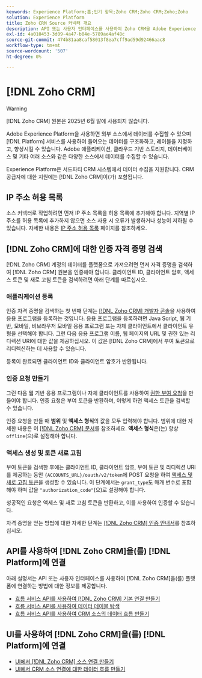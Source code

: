 ```yaml
---
keywords: Experience Platform;홈;인기 항목;Zoho CRM;Zoho CRM;Zoho;Zoho
solution: Experience Platform
title: Zoho CRM Source 커넥터 개요
description: API 또는 사용자 인터페이스를 사용하여 Zoho CRM을 Adobe Experience Platform에 연결하는 방법을 알아봅니다.
exl-id: 4a010453-3d09-4a47-b04e-5789ae4af48c
source-git-commit: 474b81aa8caf58013f8ea7cff9ad59d92466aac8
workflow-type: tm+mt
source-wordcount: '507'
ht-degree: 0%

---
```


# [!DNL Zoho CRM]

>[!WARNING]
>
>[!DNL Zoho CRM] 원본은 2025년 6월 말에 사용되지 않습니다.

Adobe Experience Platform을 사용하면 외부 소스에서 데이터를 수집할 수 있으며 [!DNL Platform] 서비스를 사용하여 들어오는 데이터를 구조화하고, 레이블을 지정하고, 향상시킬 수 있습니다. Adobe 애플리케이션, 클라우드 기반 스토리지, 데이터베이스 및 기타 여러 소스와 같은 다양한 소스에서 데이터를 수집할 수 있습니다.

Experience Platform은 서드파티 CRM 시스템에서 데이터 수집을 지원합니다. CRM 공급자에 대한 지원에는 [!DNL Zoho CRM]이(가) 포함됩니다.

## IP 주소 허용 목록

소스 커넥터로 작업하려면 먼저 IP 주소 목록을 허용 목록에 추가해야 합니다. 지역별 IP 주소를 허용 목록에 추가하지 않으면 소스 사용 시 오류가 발생하거나 성능이 저하될 수 있습니다. 자세한 내용은 [IP 주소 허용 목록](../../ip-address-allow-list.md) 페이지를 참조하세요.

## [!DNL Zoho CRM]에 대한 인증 자격 증명 검색

[!DNL Zoho CRM] 계정의 데이터를 플랫폼으로 가져오려면 먼저 자격 증명을 검색하여 [!DNL Zoho CRM] 원본을 인증해야 합니다. 클라이언트 ID, 클라이언트 암호, 액세스 토큰 및 새로 고침 토큰을 검색하려면 아래 단계를 따르십시오.

### 애플리케이션 등록

인증 자격 증명을 검색하는 첫 번째 단계는 [[!DNL Zoho CRM] 개발자 콘솔](https://accounts.zoho.com/)을 사용하여 응용 프로그램을 등록하는 것입니다. 응용 프로그램을 등록하려면 Java Script, 웹 기반, 모바일, 비브라우저 모바일 응용 프로그램 또는 자체 클라이언트에서 클라이언트 유형을 선택해야 합니다. 그런 다음 응용 프로그램 이름, 웹 페이지의 URL 및 권한 있는 리디렉션 URI에 대한 값을 제공하십시오. 이 값은 [!DNL Zoho CRM]에서 부여 토큰으로 리디렉션하는 데 사용할 수 있습니다.

등록이 완료되면 클라이언트 ID와 클라이언트 암호가 반환됩니다.

### 인증 요청 만들기

그런 다음 웹 기반 응용 프로그램이나 자체 클라이언트를 사용하여 [권한 부여 요청](https://www.zoho.com/crm/developer/docs/api/v2/auth-request.html)을 만들어야 합니다. 인증 요청은 부여 토큰을 반환하며, 이렇게 하면 액세스 토큰을 검색할 수 있습니다.

인증 요청을 만들 때 **범위** 및 **액세스 형식**&#x200B;의 값을 모두 입력해야 합니다. 범위에 대한 자세한 내용은 이 [[!DNL Zoho CRM] 문서](https://www.zoho.com/crm/developer/docs/api/v2/scopes.html)를 참조하세요. **액세스 형식**&#x200B;은(는) 항상 `offline`(으)로 설정해야 합니다.

### 액세스 생성 및 토큰 새로 고침

부여 토큰을 검색한 후에는 클라이언트 ID, 클라이언트 암호, 부여 토큰 및 리디렉션 URI를 제공하는 동안 `{ACCOUNTS_URL}/oauth/v2/token`에 POST 요청을 하여 [액세스 및 새로 고침 토큰](https://www.zoho.com/crm/developer/docs/api/v2/access-refresh.html)을 생성할 수 있습니다. 이 단계에서는 `grant_type`도 매개 변수로 포함해야 하며 값을 `"authorization_code"`(으)로 설정해야 합니다.

성공적인 요청은 액세스 및 새로 고침 토큰을 반환하고, 이를 사용하여 인증할 수 있습니다.

자격 증명을 얻는 방법에 대한 자세한 단계는 [[!DNL Zoho CRM] 인증 안내서](https://www.zoho.com/crm/developer/docs/api/v2/oauth-overview.html)를 참조하십시오.

## API를 사용하여 [!DNL Zoho CRM]을(를) [!DNL Platform]에 연결

아래 설명서는 API 또는 사용자 인터페이스를 사용하여 [!DNL Zoho CRM]을(를) 플랫폼에 연결하는 방법에 대한 정보를 제공합니다.

- [흐름 서비스 API를 사용하여  [!DNL Zoho CRM] 기본 연결 만들기](../../tutorials/api/create/crm/zoho.md)
- [흐름 서비스 API를 사용하여 데이터 테이블 탐색](../../tutorials/api/explore/tabular.md)
- [흐름 서비스 API를 사용하여 CRM 소스의 데이터 흐름 만들기](../../tutorials/api/collect/crm.md)

## UI를 사용하여 [!DNL Zoho CRM]을(를) [!DNL Platform]에 연결

- [UI에서  [!DNL Zoho CRM] 소스 연결 만들기](../../tutorials/ui/create/crm/zoho.md)
- [UI에서 CRM 소스 연결에 대한 데이터 흐름 만들기](../../tutorials/ui/dataflow/crm.md)
